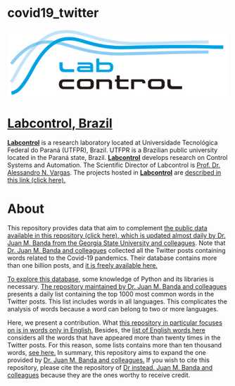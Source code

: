 # covid19_twitter

<p align="center"><a href="http://www.labcontrol.xyz/dokuwiki" target="_blank" rel="noopener"><img src="images/logo.png"></a></p>

# [Labcontrol, Brazil](http://www.labcontrol.xyz/dokuwiki)

[**Labcontrol**](http://www.labcontrol.xyz/dokuwiki)  is a research laboratory located at Universidade Tecnológica Federal do Paraná (UTFPR), Brazil. UTFPR is a Brazilian public university located in the Paraná state, Brazil. [**Labcontrol**](http://www.labcontrol.xyz/dokuwiki)  develops research on Control Systems and Automation. The Scientific Director of Labcontrol is [Prof. Dr. Alessandro N. Vargas](http://www.anvargas.com). The projects hosted in [**Labcontrol**](http://www.labcontrol.xyz/dokuwiki)  are [described in this link (click here).](http://www.anvargas.com/blog)

About
============

This repository provides data that aim to complement [the public data available in this repository (click here), which is updated almost daily by Dr. Juan M. Banda from the Georgia State University and colleagues](https://github.com/thepanacealab/covid19_twitter). Note that [Dr. Juan M. Banda and colleagues](https://github.com/thepanacealab/covid19_twitter) collected all the Twitter posts containing words related to the Covid-19 pandemics. Their database contains more than one billion posts, and [it is freely available here.](https://github.com/thepanacealab/covid19_twitter)

[To explore this database](https://github.com/thepanacealab/covid19_twitter), some knowledge of Python and its libraries is necessary. 
[The repository maintained by Dr. Juan M. Banda and colleagues](https://github.com/thepanacealab/covid19_twitter)  presents a daily list containing the top 1000 most common words in the Twitter posts. This list includes words in all languages. This complicates the analysis of words 
because a word can belong to two or more languages. 

Here, we present a contribution. What [this repository in particular focuses on is in words only in English.](https://github.com/labcontrol-data/covid19_twitter/tree/main/dailies) Besides, the [list of English words here](https://github.com/labcontrol-data/covid19_twitter/tree/main/dailies) considers all the words that have appeared more than twenty times in the Twitter posts. For this reason, some lists contains more than ten thousand words, [see here.](https://github.com/labcontrol-data/covid19_twitter/tree/main/dailies/2020-03-24)
In summary, this repository aims to expand the one provided by [Dr. Juan M. Banda and colleagues.](https://github.com/thepanacealab/covid19_twitter) If you wish to cite this repository, please cite the repository of [Dr instead. Juan M. Banda and colleagues](https://github.com/thepanacealab/covid19_twitter) because they are the ones worthy to receive credit.
